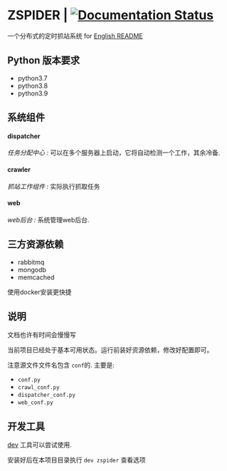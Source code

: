 # ZSPIDER | [![Documentation Status](https://readthedocs.org/projects/zspider/badge/?version=latest)](http://zspider.readthedocs.org/en/latest/?badge=latest)
一个分布式的定时抓站系统
for [English README](README_EN.md)

## Python 版本要求
- python3.7
- python3.8
- python3.9

## 系统组件
#### dispatcher
_任务分配中心 :_ 可以在多个服务器上启动，它将自动检测一个工作，其余冷备.
#### crawler
_抓站工作组件 :_ 实际执行抓取任务
#### web
_web后台 :_ 系统管理web后台.

## 三方资源依赖
- rabbitmq
- mongodb
- memcached

使用docker安装更快捷

## 说明
文档也许有时间会慢慢写

当前项目已经处于基本可用状态。运行前装好资源依赖，修改好配置即可。

注意源文件文件名包含 `conf`的. 主要是:
- `conf.py`
- `crawl_conf.py`
- `dispatcher_conf.py`
- `web_conf.py`

## 开发工具
[dev](https://github.com/wish/dev) 工具可以尝试使用.

安装好后在本项目目录执行 `dev zspider` 查看选项
